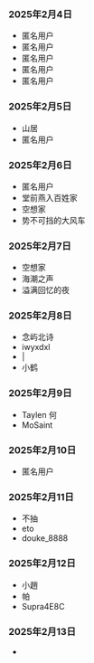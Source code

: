 ### 2025年2月4日
- 匿名用户
- 匿名用户
- 匿名用户
- 匿名用户
- 匿名用户
### 2025年2月5日
- 山居
- 匿名用户
### 2025年2月6日
- 匿名用户
- 堂前燕入百姓家
- 空想家
- 势不可挡的大风车
### 2025年2月7日
- 空想家
- 海潮之声
- 溢满回忆的夜
### 2025年2月8日
- 念屿北诗
- iwyxdxl
- |
- 小鹤
### 2025年2月9日
- Taylen 何
- MoSaint
### 2025年2月10日
- 匿名用户
### 2025年2月11日
- 不抽
- eto
- douke_8888
### 2025年2月12日
- 小趙
- 帕
- Supra4E8C
### 2025年2月13日
- 
